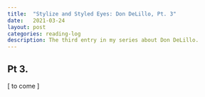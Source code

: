 ```yaml
---
title:  "Stylize and Styled Eyes: Don DeLillo, Pt. 3"
date:   2021-03-24
layout: post
categories: reading-log
description: The third entry in my series about Don DeLillo.
---
```


## Pt 3.

[ to come ]